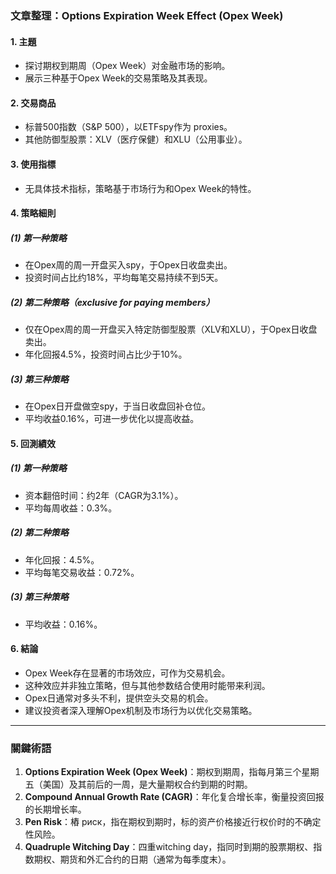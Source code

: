 ### 文章整理：Options Expiration Week Effect (Opex Week)

#### 1. 主題  
- 探讨期权到期周（Opex Week）对金融市场的影响。  
- 展示三种基于Opex Week的交易策略及其表现。

#### 2. 交易商品  
- 标普500指数（S&P 500），以ETFspy作为 proxies。  
- 其他防御型股票：XLV（医疗保健）和XLU（公用事业）。  

#### 3. 使用指標  
- 无具体技术指标，策略基于市场行为和Opex Week的特性。  

#### 4. 策略細則  
##### (1) 第一种策略  
- 在Opex周的周一开盘买入spy，于Opex日收盘卖出。  
- 投资时间占比约18%，平均每笔交易持续不到5天。  

##### (2) 第二种策略（exclusive for paying members）  
- 仅在Opex周的周一开盘买入特定防御型股票（XLV和XLU），于Opex日收盘卖出。  
- 年化回报4.5%，投资时间占比少于10%。  

##### (3) 第三种策略  
- 在Opex日开盘做空spy，于当日收盘回补仓位。  
- 平均收益0.16%，可进一步优化以提高收益。  

#### 5. 回測績效  
##### (1) 第一种策略  
- 资本翻倍时间：约2年（CAGR为3.1%）。  
- 平均每周收益：0.3%。  

##### (2) 第二种策略  
- 年化回报：4.5%。  
- 平均每笔交易收益：0.72%。  

##### (3) 第三种策略  
- 平均收益：0.16%。  

#### 6. 結論  
- Opex Week存在显著的市场效应，可作为交易机会。  
- 这种效应并非独立策略，但与其他参数结合使用时能带来利润。  
- Opex日通常对多头不利，提供空头交易的机会。  
- 建议投资者深入理解Opex机制及市场行为以优化交易策略。  

---

### 關鍵術語  
1. **Options Expiration Week (Opex Week)**：期权到期周，指每月第三个星期五（美国）及其前后的一周，是大量期权合约到期的时期。  
2. **Compound Annual Growth Rate (CAGR)**：年化复合增长率，衡量投资回报的长期增长率。  
3. **Pen Risk**：樁 риск，指在期权到期时，标的资产价格接近行权价时的不确定性风险。  
4. **Quadruple Witching Day**：四重witching day，指同时到期的股票期权、指数期权、期货和外汇合约的日期（通常为每季度末）。

